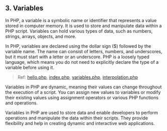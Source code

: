 ## 3. Variables

In PHP, a variable is a symbolic name or identifier that represents a value stored in computer memory. It is used to store and manipulate data within a PHP script. Variables can hold various types of data, such as numbers, strings, arrays, objects, and more.

In PHP, variables are declared using the dollar sign ($) followed by the variable name. The name can consist of letters, numbers, and underscores, but it must start with a letter or an underscore. PHP is a loosely typed language, which means you do not need to explicitly declare the type of a variable before using it.

> Ref: 
[hello.php](https://github.com/itsbhm/php/blob/master/php-core/variable/hello.php),
[index.php](https://github.com/itsbhm/php/blob/master/php-core/variable/index.php),
[variables.php](https://github.com/itsbhm/php/blob/master/php-core/variable/variables.php),
[interpolation.php](https://github.com/itsbhm/php/blob/master/php-core/variable/interpolation.php)

Variables in PHP are dynamic, meaning their values can change throughout the execution of a script. You can assign new values to variables or modify their existing values using assignment operators or various PHP functions and operations.

Variables in PHP are used to store data and enable developers to perform operations and manipulate the data within their scripts. They provide flexibility and help in creating dynamic and interactive web applications.
